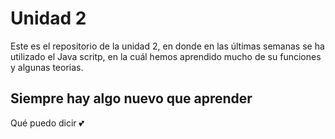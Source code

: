 # Unidad 2
Este es el repositorio de la unidad 2, en donde en las últimas semanas se ha utilizado el Java scritp, en la cuál hemos aprendido mucho de su funciones y algunas teorias.

## Siempre hay algo nuevo que aprender
Qué puedo dicir 💕
